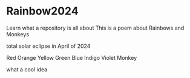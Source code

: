 # Rainbow2024
Learn what a repository is all about
This is a poem about Rainbows and Monkeys

total solar eclipse in April of 2024

Red
Orange
Yellow
Green
Blue
Indigo
Violet
Monkey

what a cool idea
